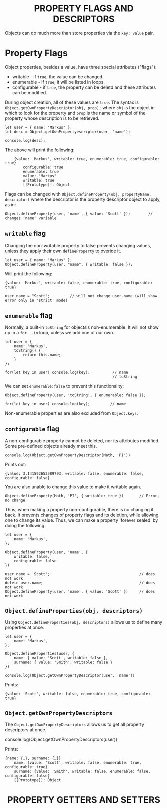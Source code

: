 <h1 align=center>PROPERTY FLAGS AND DESCRIPTORS</h1>

Objects can do much more than store properties via the ```key: value``` pair. 

# Property Flags
Object properties, besides a value, have three special attributes ("flags"):
- writable - if ```true```, the value can be changed.
- enumerable - if ```true```, it will be listed in loops.
- configurable - if ```true```, the property can be deletd and these attributes can be modified.

During object creation, all of these values are ```true```. The syntax is ```Object.getOwnPropertyDescriptor(obj, prop);``` where ```obj``` is the object in which to look for the property and ```prop``` is the name or symbol of the property whose description is to be retrieved.

    let user = { name: "Markus" };
    let desc = Object.getOwnPropertyescriptor(user, 'name');

    console.log(desc);     
    
The above will print the following:
    
        {value: 'Markus', writable: true, enumerable: true, configurable: true}
            configurable: true
            enumerable: true
            value: "Markus"
            writable: true
            [[Prototype]]: Object

Flags can be changed with ```Object.defineProperty(obj, propertyName, descriptor)``` where the descriptor is the property descriptor object to apply, as in:

    Object.defineProperty(user, 'name', { value: 'Scott' });        // changes 'name' variable

## ```writable``` flag
Changing the non-writable property to false prevents changing values, unless they apply their own ```defineProperty``` to overide it.

    let user = { name: "Markus" };
    Object.defineProperty(user, "name", { writable: false });

Will print the following:

    {value: 'Markus', writable: false, enumerable: true, configurable: true}

    user.name = "Scott";         // will not change user.name (will show error only in 'strict' mode)

## ```enumerable``` flag
Normally, a built-in ```toString``` for objectsis non-enumerable. It will not show up in a ```for...in``` loop, unless we add one of our own.

    let user = { 
        name: 'Markus',
        toString() {
            return this.name;
        }
    };

    for(let key in user) console.log(key);          // name
                                                    // toString

We can set ```enumerable:false``` to prevent this functionality:

    Object.defineProperty(user, 'toString', { enumerable: false });
    
    for(let key in user) console.log(key);         // name

Non-enumerable properties are also excluded from ```Object.keys```.

## ```configurable``` flag
A non-configurable property cannot be deleted, nor its attributes modified. Some pre-defined objects already meet this. 

    console.log(Object.getOwnPropertyDescriptor(Math, 'PI'))

Prints out:

    {value: 3.141592653589793, writable: false, enumerable: false, configurable: false}

You are also unable to change this value to make it writable again.

    Object.defineProperty(Math, 'PI', { writable: true })       // Error, no change

Thus, when making a property non-configurable, there is no changing it back. It prevents changes of property flags and its deletion, while allowing one to change its value. Thus, we can make a property 'forever sealed' by doing the following:

    let user = { 
        name: 'Markus',
    };

    Object.defineProperty(user, 'name', {
        writable: false,
        configurable: false
    })

    user.name = 'Scott';                                        // does not work
    delete user.name;                                           // does not work
    Object.defineProperty(user, 'name', { value: 'Scott' })     // does not work

## ```Object.defineProperties(obj, descriptors)```
Using ```Object.defineProperties(obj, descriptors)``` allows us to define many properties at once.

    let user = { 
        name: 'Markus',
    };

    Object.defineProperties(user, {
        name: { value: 'Scott', writable: false },
        surname: { value: 'Smith', writable: false }
    })

    console.log(Object.getOwnPropertyDescriptor(user, 'name'))

Prints: 

    {value: 'Scott', writable: false, enumerable: true, configurable: true} 

## ```Object.getOwnPropertyDescriptors```
The ```Object.getOwnPropertyDescriptors``` allows us to get all property descriptors at once.

console.log(Object.getOwnPropertyDescriptors(user))

Prints: 

    {name: {…}, surname: {…}}
        name: {value: 'Scott', writable: false, enumerable: true, configurable: true}
        surname: {value: 'Smith', writable: false, enumerable: false, configurable: false}
        [[Prototype]]: Object

<h1 align=center>PROPERTY GETTERS AND SETTERS</h1>
